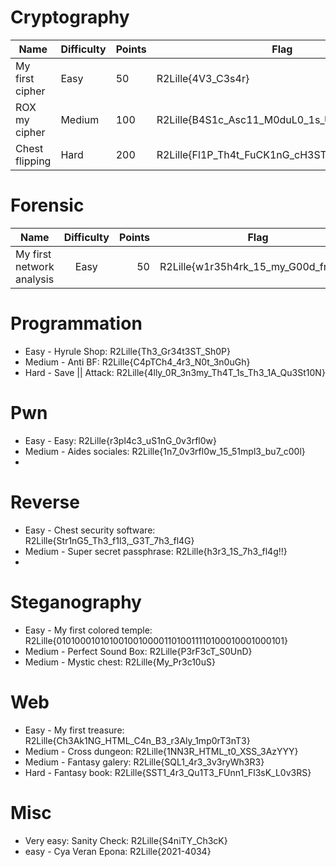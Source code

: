 # Cryptography

| Name            | Difficulty | Points | Flag                                          | Author |
|-----------------|------------|--------|-----------------------------------------------|--------|
| My first cipher |    Easy    |     50 | R2Lille{4V3_C3s4r}                            | Mizu   |
| ROX my cipher   |   Medium   |    100 | R2Lille{B4S1c_Asc11_M0duL0_1s_Us3l3ss_0n_X0R} | Mizu   |
| Chest flipping  |    Hard    |    200 | R2Lille{Fl1P_Th4t_FuCK1nG_cH3ST}              | Mizu   |

# Forensic

| Name                               | Difficulty | Points | Flag                                          | Author |
|------------------------------------|:----------:|-------:|-----------------------------------------------|--------|
| My first network analysis          | Easy       | 50     | R2Lille{w1r35h4rk_15_my_G00d_fr13nd}          |        |

# Programmation

- Easy - Hyrule Shop: R2Lille{Th3_Gr34t3ST_Sh0P}
- Medium - Anti BF: R2Lille{C4pTCh4_4r3_N0t_3n0uGh}
- Hard - Save || Attack: R2Lille{4lly_0R_3n3my_Th4T_1s_Th3_1A_Qu3St10N}

# Pwn

- Easy - Easy: R2Lille{r3pl4c3_uS1nG_0v3rfl0w}
- Medium - Aides sociales: R2Lille{1n7_0v3rfl0w_15_51mpl3_bu7_c00l}
- 

# Reverse

- Easy - Chest security software: R2Lille{Str1nG5_Th3_f1l3,_G3T_7h3_fl4G}
- Medium - Super secret passphrase: R2Lille{h3r3_1S_7h3_fl4g!!}
- 

# Steganography

- Easy - My first colored temple: R2Lille{010100010101001001000011010011110100010001000101}
- Medium - Perfect Sound Box: R2Lille{P3rF3cT_S0UnD}
- Medium - Mystic chest: R2Lille{My_Pr3c10uS}

# Web

- Easy - My first treasure: R2Lille{Ch3Ak1NG_HTML_C4n_B3_r3Aly_1mp0rT3nT3}
- Medium - Cross dungeon: R2Lille{1NN3R_HTML_t0_XSS_3AzYYY}
- Medium - Fantasy galery: R2Lille{SQL1_4r3_3v3ryWh3R3}
- Hard - Fantasy book: R2Lille{SST1_4r3_Qu1T3_FUnn1_Fl3sK_L0v3RS}

# Misc

- Very easy: Sanity Check: R2Lille{S4niTY_Ch3cK}
- easy - Cya Veran Epona: R2Lille{2021-4034}
